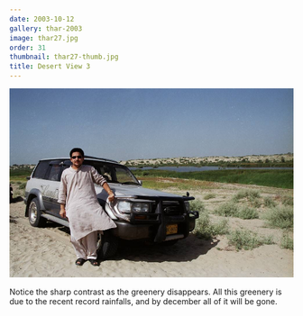 ```yaml
---
date: 2003-10-12
gallery: thar-2003
image: thar27.jpg
order: 31
thumbnail: thar27-thumb.jpg
title: Desert View 3
---
```


![Desert View 3](./thar27.jpg)

Notice the sharp contrast as the greenery disappears. All this greenery is due to the recent record rainfalls, and by december all of it will be gone.